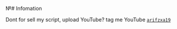 №# Infomation

Dont for sell my script, upload YouTube? tag me YouTube [`arifzxa19`](https://youtube.com/@arifzxa19)

